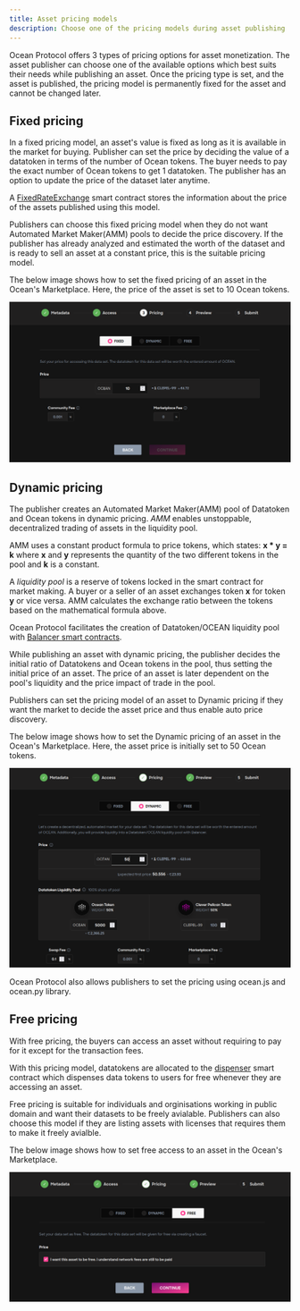 ```yaml
---
title: Asset pricing models
description: Choose one of the pricing models during asset publishing
---
```


Ocean Protocol offers 3 types of pricing options for asset monetization. The asset publisher can choose one of the available options which best suits their needs while publishing an asset. Once the pricing type is set, and the asset is published, the pricing model is permanently fixed for the asset and cannot be changed later.

## Fixed pricing

In a fixed pricing model, an asset's value is fixed as long as it is available in the market for buying. Publisher can set the price by deciding the value of a datatoken in terms of the number of Ocean tokens. The buyer needs to pay the exact number of Ocean tokens to get 1 datatoken. The publisher has an option to update the price of the dataset later anytime.

A [FixedRateExchange](https://github.com/oceanprotocol/contracts/blob/v4main/contracts/pools/fixedRate/FixedRateExchange.sol) smart contract stores the information about the price of the assets published using this model.

Publishers can choose this fixed pricing model when they do not want Automated Market Maker(AMM) pools to decide the price discovery. If the publisher has already analyzed and estimated the worth of the dataset and is ready to sell an asset at a constant price, this is the suitable pricing model.

The below image shows how to set the fixed pricing of an asset in the Ocean's Marketplace. Here, the price of the asset is set to 10 Ocean tokens.

![fixed-asset-pricing](images/fixed-asset-pricing.png 'Fixed asset pricing using Marketplace')

## Dynamic pricing

The publisher creates an Automated Market Maker(AMM) pool of Datatoken and Ocean tokens in dynamic pricing. *AMM* enables unstoppable, decentralized trading of assets in the liquidity pool.

AMM uses a constant product formula to price tokens, which states: **x * y = k**
    where **x** and **y** represents the quantity of the two different tokens in the pool and **k** is a constant.

A *liquidity pool* is a reserve of tokens locked in the smart contract for market making. A buyer or a seller of an asset exchanges token **x** for token **y** or vice versa. AMM calculates the exchange ratio between the tokens based on the mathematical formula above.

Ocean Protocol facilitates the creation of Datatoken/OCEAN liquidity pool with [Balancer smart contracts](https://github.com/oceanprotocol/contracts/tree/v4main/contracts/pools/balancer). 

While publishing an asset with dynamic pricing, the publisher decides the initial ratio of Datatokens and Ocean tokens in the pool, thus setting the initial price of an asset. The price of an asset is later dependent on the pool's liquidity and the price impact of trade in the pool.

Publishers can set the pricing model of an asset to Dynamic pricing if they want the market to decide the asset price and thus enable auto price discovery.

The below image shows how to set the Dynamic pricing of an asset in the Ocean's Marketplace. Here, the asset price is initially set to 50 Ocean tokens.

![dynamic-asset-pricing](images/dynamic-asset-pricing.png 'Dynamic asset pricing using Marketplace')

Ocean Protocol also allows publishers to set the pricing using ocean.js and ocean.py library.

## Free pricing

With free pricing, the buyers can access an asset without requiring to pay for it except for the transaction fees.

With this pricing model, datatokens are allocated to the [dispenser](https://github.com/oceanprotocol/contracts/blob/v4main/contracts/pools/dispenser/Dispenser.sol) smart contract which dispenses data tokens to users for free whenever they are accessing an asset.

Free pricing is suitable for individuals and orginisations working in public domain and want their datasets to be freely avialable. Publishers can also choose this model if they are listing assets with licenses that requires them to make it freely avialble.

The below image shows how to set free access to an asset in the Ocean's Marketplace.

![free-asset-pricing](images/free-asset-pricing.png 'Free asset pricing using Marketplace')
